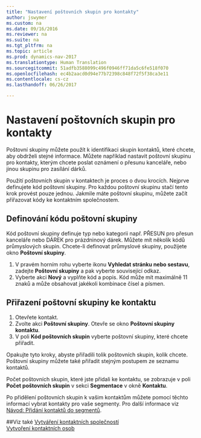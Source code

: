 ```yaml
---
title: "Nastavení poštovních skupin pro kontakty"
author: jswymer
ms.custom: na
ms.date: 09/16/2016
ms.reviewer: na
ms.suite: na
ms.tgt_pltfrm: na
ms.topic: article
ms.prod: dynamics-nav-2017
ms.translationtype: Human Translation
ms.sourcegitcommit: 51adfb3588099c496f0946ff71da5c6fe518f070
ms.openlocfilehash: ec4b2aacd0d94e77b72398c848f72f5f38ca3e11
ms.contentlocale: cs-cz
ms.lasthandoff: 06/26/2017

---
```

# <a name="set-up-mailing-groups-for-contacts"></a>Nastavení poštovních skupin pro kontakty
Poštovní skupiny můžete použít k identifikaci skupin kontaktů, které chcete, aby obdrželi stejné informace. Můžete například nastavit poštovní skupinu pro kontakty, kterým chcete poslat oznámení o přesunu kanceláře, nebo jinou skupinu pro zasílání dárků.

Použití poštovních skupin v kontaktech je proces o dvou krocích. Nejprve definujete kód poštovní skupiny. Pro každou poštovní skupinu stačí tento krok provést pouze jednou. Jakmile máte poštovní skupinu, můžete začít přiřazovat kódy ke kontaktním společnostem.

## <a name="define-a-mailing-group-code"></a>Definování kódu poštovní skupiny
Kód poštovní skupiny definuje typ nebo kategorii např. PŘESUN pro přesun kanceláře nebo DÁREK pro prázdninový dárek. Můžete mít několik kódů průmyslových skupin. Chcete-li definovat průmyslové skupiny, použijete okno **Poštovní skupiny**.

1. V pravém horním rohu vyberte ikonu **Vyhledat stránku nebo sestavu**, zadejte **Poštovní skupiny** a pak vyberte související odkaz.
2. Vyberte akci **Nový** a vyplňte kód a popis. Kód může mít maximálně 11 znaků a může obsahovat jakékoli kombinace čísel a písmen.

## <a name="assign-mailing-groups-to-a-contact"></a>Přiřazení poštovní skupiny ke kontaktu
1. Otevřete kontakt.
2. Zvolte akci **Poštovní skupiny**. Otevře se okno **Poštovní skupiny kontaktu**.
3. V poli **Kód poštovních skupin** vyberte poštovní skupiny, které chcete přiřadit.

Opakujte tyto kroky, abyste přiřadili tolik poštovních skupin, kolik chcete. Poštovní skupiny můžete také přiřadit stejným postupem ze seznamu kontaktů.

Počet poštovních skupin, které jste přidali ke kontaktu, se zobrazuje v poli **Počet poštovních skupin** v sekci **Segmentace** v okně **Kontaktu**.

Po přidělení poštovních skupin k vašim kontaktům můžete pomocí těchto informací vybrat kontakty pro vaše segmenty. Pro další informace viz [Návod: Přidání kontaktů do segmentů](marketing-add-contact-segment.md).

##<a name="see-also"></a>Viz také
[Vytváření kontaktních společností](marketing-create-contact-companies.md)  
[Vytvoření kontaktních osob](marketing-create-contact-persons.md)  

